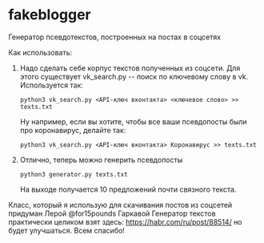 # fakeblogger
Генератор псевдотекстов, построенных на постах в соцсетях

Как использовать: 
1. Надо сделать себе корпус текстов полученных из соцсети. Для этого существует vk_search.py -- поиск по ключевому слову в vk.    
   Используется так: 

       python3 vk_search.py <API-ключ вконтакта> <ключевое слово> >> texts.txt

   Ну например, если вы хотите, чтобы все ваши псевдопосты были про коронавирус, делайте так: 
  
       python3 vk_search.py <API-ключ вконтакта> Коронавирус >> texts.txt
  

2. Отлично, теперь можно генерить псевдопосты

       python3 generator.py texts.txt

   На выходе получается 10 предложений почти связного текста. 



Класс, который я использую для скачивания постов из соцсетей придуман Лерой @for15pounds Гаркавой
Генератор текстов практически целиком взят здесь: https://habr.com/ru/post/88514/ но будет улучшаться.
Всем спасибо!

